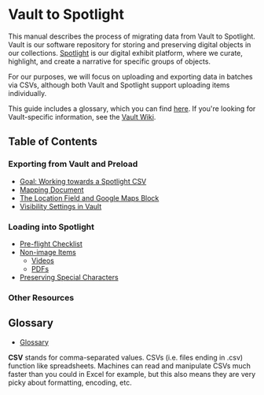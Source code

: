 # Vault to Spotlight

This manual describes the process of migrating data from Vault to Spotlight. Vault is our software repository for storing and preserving digital objects in our collections. [Spotlight](https://exhibits.library.uvic.ca/) is our digital exhibit platform, where we curate, highlight, and create a narrative for specific groups of objects.

For our purposes, we will focus on uploading and exporting data in batches via CSVs, although both Vault and Spotlight support uploading items individually.

This guide includes a glossary, which you can find [here](#glossary). If you're looking for Vault-specific information, see the [Vault Wiki](https://github.com/UVicLibrary/Vault/wiki).

## Table of Contents

### Exporting from Vault and Preload
* [Goal: Working towards a Spotlight CSV]()
* [Mapping Document]()
* [The Location Field and Google Maps Block]()
* [Visibility Settings in Vault]()

### Loading into Spotlight
* [Pre-flight Checklist]()
* [Non-image Items]()
  * [Videos]()
  * [PDFs]()
* [Preserving Special Characters]()

### Other Resources

## Glossary
* [Glossary](#glossary)

**CSV** stands for comma-separated values. CSVs (i.e. files ending in .csv) function like spreadsheets. Machines can read and manipulate CSVs much faster than you could in Excel for example, but this also means they are very picky about formatting, encoding, etc.
